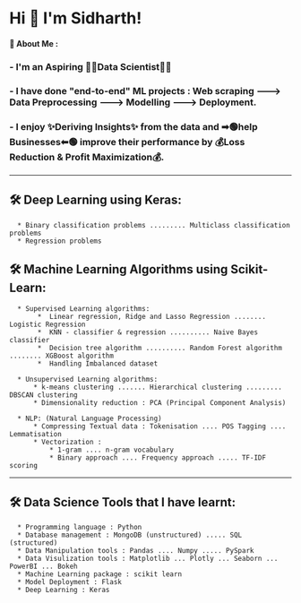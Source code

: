 
# Hi 👋  I'm Sidharth! 


#### 🚀 About Me :
  ### -  I'm an Aspiring 🎇🎇Data Scientist🎇🎇 
  ### -  I have done **"end-to-end"** ML projects :   **Web scraping** ---> **Data Preprocessing** ---> **Modelling** ---> **Deployment**. 
  ### -  I enjoy **✨Deriving Insights✨** from the data and **➡🟢help Businesses⬅🟢** improve their performance by **💰Loss Reduction  &  Profit Maximization💰**. 
---   

## 🛠 Deep Learning using Keras:

      * Binary classification problems ......... Multiclass classification problems
      * Regression problems

## 🛠 Machine Learning Algorithms using Scikit-Learn:

      * Supervised Learning algorithms:
           *  Linear regression, Ridge and Lasso Regression ........ Logistic Regression
           *  KNN - classifier & regression .......... Naive Bayes classifier
           *  Decision tree algorithm .......... Random Forest algorithm ........ XGBoost algorithm
           *  Handling Imbalanced dataset

      * Unsupervised Learning algorithms:
          * k-means clustering ....... Hierarchical clustering ......... DBSCAN clustering
          * Dimensionality reduction : PCA (Principal Component Analysis)

      * NLP: (Natural Language Processing)
          * Compressing Textual data : Tokenisation .... POS Tagging .... Lemmatisation
          * Vectorization : 
              * 1-gram .... n-gram vocabulary
              * Binary approach .... Frequency approach ..... TF-IDF scoring
---


## 🛠 Data Science Tools that I have learnt:

      * Programming language : Python                                                            
      * Database management : MongoDB (unstructured) ..... SQL (structured)                                                            
      * Data Manipulation tools : Pandas .... Numpy ..... PySpark
      * Data Visulization tools : Matplotlib ... Plotly ... Seaborn ... PowerBI ... Bokeh
      * Machine Learning package : scikit learn
      * Model Deployment : Flask
      * Deep Learning : Keras

